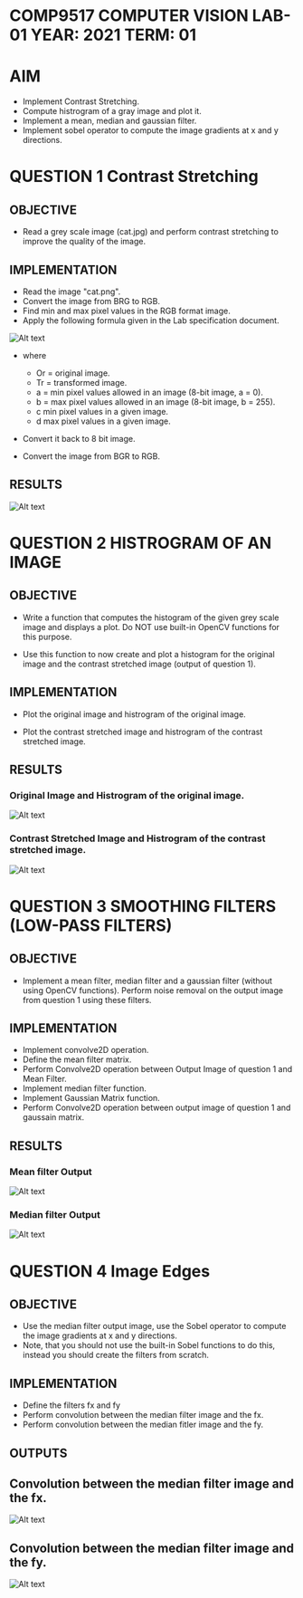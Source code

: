 # COMP9517  COMPUTER VISION  LAB-01  YEAR: 2021 TERM: 01

# AIM

- Implement Contrast Stretching.
- Compute histrogram of a gray image and plot it.
- Implement a mean, median and gaussian filter.
- Implement sobel operator to compute the image gradients 
at x and y directions.

# QUESTION 1  Contrast Stretching

## OBJECTIVE 

- Read a grey scale image (cat.jpg) and perform contrast stretching to improve the quality of the image.

## IMPLEMENTATION

- Read the image "cat.png".
- Convert the image from BRG to RGB.
- Find min and max pixel values in the RGB format image.
- Apply the following formula given in the Lab specification document.

![Alt text](./Contrast_Stretching_Formula.png "Contrast Stretching Formula")

- where 
    - Or = original image.
    - Tr = transformed image.
    - a = min pixel values allowed in an image (8-bit image, a = 0).
    - b = max pixel values allowed in an image (8-bit image, b = 255).
    - c min pixel values in a given image.
    - d max pixel values in a given image.

- Convert it back to 8 bit image.
- Convert the image from BGR to RGB.

## RESULTS

![Alt text](./question_1_result.png "Contrast Stretching Formula")

# QUESTION 2  HISTROGRAM OF AN IMAGE

## OBJECTIVE

- Write a function that computes the histogram of the given grey scale image and displays a plot. Do NOT use built-in OpenCV functions for this purpose.

- Use this function to now create and plot a histogram for the original image and the contrast stretched image (output of question 1).

## IMPLEMENTATION

- Plot the original image and histrogram of the original image.

- Plot the contrast stretched image and histrogram of the contrast stretched image.

## RESULTS

### Original Image and Histrogram of the original image.

![Alt text](./question_2_1_result.png "original image and histrogram of the original image")

### Contrast Stretched Image and Histrogram of the contrast stretched image.

![Alt text](./question_2_1_result.png "original image and histrogram of the original image")

#  QUESTION 3  SMOOTHING FILTERS (LOW-PASS FILTERS) 

## OBJECTIVE

- Implement a mean filter, median filter and a gaussian filter (without using OpenCV 
functions). Perform noise removal on the output image from question 1 using these filters.

## IMPLEMENTATION

- Implement convolve2D operation.
- Define the mean filter matrix.
- Perform Convolve2D operation between Output Image of question 1 and Mean Filter.
- Implement median filter function.
- Implement Gaussian Matrix function.
- Perform Convolve2D operation between output image of question 1 and gaussain matrix.

## RESULTS

### Mean filter Output

![Alt text](./Mean_Filter_Image.jpg "Mean filter output")

### Median filter Output

![Alt text](./Median_Filter_Image.jpg "Median filter Output")


# QUESTION 4  Image Edges

## OBJECTIVE

- Use the median filter output image, use the Sobel operator to compute the image gradients 
at x and y directions.
- Note, that you should not use the built-in Sobel functions to do this, 
instead you should create the filters from scratch.

## IMPLEMENTATION

- Define the filters fx and fy
- Perform convolution between the median filter image and the fx.
- Perform convolution between the median fitler image and the fy.

## OUTPUTS

## Convolution between the median filter image and the fx.

![Alt text](./Lab_Sobel_x.jpg "Img and fx")

## Convolution between the median filter image and the fy.

![Alt text](./Lab_Sobel_y.jpg "Img and fy")